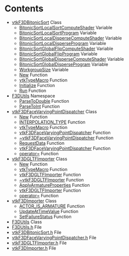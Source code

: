 # Contents

* [vtkF3DBitonicSort](classvtkF3DBitonicSort.md) Class
  * [BitonicSortLocalSortComputeShader](classvtkF3DBitonicSort.md#classvtkF3DBitonicSort_1a950bcfebc04e5d7696b1a9d6bd644ef1) Variable
  * [BitonicSortLocalSortProgram](classvtkF3DBitonicSort.md#classvtkF3DBitonicSort_1a2c7d797dce74470b373306d5970ecf57) Variable
  * [BitonicSortLocalDisperseComputeShader](classvtkF3DBitonicSort.md#classvtkF3DBitonicSort_1a6975baa1fe608ef25050ee6b6ee6c9fe) Variable
  * [BitonicSortLocalDisperseProgram](classvtkF3DBitonicSort.md#classvtkF3DBitonicSort_1a54af59d1e701862c88b2077a58984104) Variable
  * [BitonicSortGlobalFlipComputeShader](classvtkF3DBitonicSort.md#classvtkF3DBitonicSort_1abbcc1e9d47039cbde17bbec65b77fa96) Variable
  * [BitonicSortGlobalFlipProgram](classvtkF3DBitonicSort.md#classvtkF3DBitonicSort_1a7d75c37b62db8cb775cd8ec89cf67e1d) Variable
  * [BitonicSortGlobalDisperseComputeShader](classvtkF3DBitonicSort.md#classvtkF3DBitonicSort_1a1dfb8c628effca4a6b2762d8bb648165) Variable
  * [BitonicSortGlobalDisperseProgram](classvtkF3DBitonicSort.md#classvtkF3DBitonicSort_1a4c706882661dea1dfba02acc6ed4243f) Variable
  * [WorkgroupSize](classvtkF3DBitonicSort.md#classvtkF3DBitonicSort_1a6ce3502d24445fed6df1c4cadbe274fe) Variable
  * [New](classvtkF3DBitonicSort.md#classvtkF3DBitonicSort_1aaf5c38b3d1026d6e513b280171798b13) Function
  * [vtkTypeMacro](classvtkF3DBitonicSort.md#classvtkF3DBitonicSort_1ac7d33117c6ed24db9e11a926fa6f0da7) Function
  * [Initialize](classvtkF3DBitonicSort.md#classvtkF3DBitonicSort_1a16c2b14d63d94a27412b3edb0f4a89e8) Function
  * [Run](classvtkF3DBitonicSort.md#classvtkF3DBitonicSort_1aab9ad18a9dc9dad0848d64a2e9b982d9) Function
* [F3DUtils](namespaceF3DUtils.md) Namespace
  * [ParseToDouble](namespaceF3DUtils.md#F3DUtils_8h_1a1f3f6d785aab63015203d8a2deb62df5) Function
  * [ParseToInt](namespaceF3DUtils.md#F3DUtils_8h_1aa80ae10ed644843e29f6929be254c33b) Function
* [vtkF3DFaceVaryingPointDispatcher](classvtkF3DFaceVaryingPointDispatcher.md) Class
  * [New](classvtkF3DFaceVaryingPointDispatcher.md#classvtkF3DFaceVaryingPointDispatcher_1a2c01bd1a69ac6e03ddac5069eb8d4166) Function
  * [INTERPOLATION\_TYPE](classvtkF3DFaceVaryingPointDispatcher.md#classvtkF3DFaceVaryingPointDispatcher_1a71fff9c5f8f911a8acc521188a098aaf) Function
  * [vtkTypeMacro](classvtkF3DFaceVaryingPointDispatcher.md#classvtkF3DFaceVaryingPointDispatcher_1a91d5a06042aa2ffe4e5659a762c94a06) Function
  * [vtkF3DFaceVaryingPointDispatcher](classvtkF3DFaceVaryingPointDispatcher.md#classvtkF3DFaceVaryingPointDispatcher_1ac6c58598dd120e26d9f89e8cae1f47f8) Function
  * [~vtkF3DFaceVaryingPointDispatcher](classvtkF3DFaceVaryingPointDispatcher.md#classvtkF3DFaceVaryingPointDispatcher_1a2cec14ec93fc87d03e21823ab42e90a5) Function
  * [RequestData](classvtkF3DFaceVaryingPointDispatcher.md#classvtkF3DFaceVaryingPointDispatcher_1ace7ef1e416f2d4f6808df00d68ead236) Function
  * [vtkF3DFaceVaryingPointDispatcher](classvtkF3DFaceVaryingPointDispatcher.md#classvtkF3DFaceVaryingPointDispatcher_1a3e661430576b8d1e4cd85e483454ed6f) Function
  * [operator=](classvtkF3DFaceVaryingPointDispatcher.md#classvtkF3DFaceVaryingPointDispatcher_1a42c19b9e10ddf1a1847f8a8ce6722c48) Function
* [vtkF3DGLTFImporter](classvtkF3DGLTFImporter.md) Class
  * [New](classvtkF3DGLTFImporter.md#classvtkF3DGLTFImporter_1ab5e0294db7094b1fc1deef9ddb30e94f) Function
  * [vtkTypeMacro](classvtkF3DGLTFImporter.md#classvtkF3DGLTFImporter_1aee9cf8a568f96d9a75b8b671939f5bf6) Function
  * [vtkF3DGLTFImporter](classvtkF3DGLTFImporter.md#classvtkF3DGLTFImporter_1a54e3b368c94cd53d998e366b972c8b64) Function
  * [~vtkF3DGLTFImporter](classvtkF3DGLTFImporter.md#classvtkF3DGLTFImporter_1a9430898ee2d26ca17ff98384fff8a5c2) Function
  * [ApplyArmatureProperties](classvtkF3DGLTFImporter.md#classvtkF3DGLTFImporter_1ac1919590316b268949ca15d94a47a007) Function
  * [vtkF3DGLTFImporter](classvtkF3DGLTFImporter.md#classvtkF3DGLTFImporter_1a5fb734b17c0053c7d43c8f039a404441) Function
  * [operator=](classvtkF3DGLTFImporter.md#classvtkF3DGLTFImporter_1a9230390392a3e5df7ad258a4cdadd954) Function
* [vtkF3DImporter](classvtkF3DImporter.md) Class
  * [ACTOR\_IS\_ARMATURE](classvtkF3DImporter.md#classvtkF3DImporter_1a6a7e67761cb0b562ceadf7903ec139b0) Function
  * [UpdateAtTimeValue](classvtkF3DImporter.md#classvtkF3DImporter_1afa7f0fc1608a37a57e9a2f21fcba400d) Function
  * [SetFailureStatus](classvtkF3DImporter.md#classvtkF3DImporter_1acd5c322fbe7f72589db10fc2fcfc8ea4) Function
* [F3DUtils](classF3DUtils.md) Class
* [F3DUtils.h](F3DUtils_8h.md) File
* [vtkF3DBitonicSort.h](vtkF3DBitonicSort_8h.md) File
* [vtkF3DFaceVaryingPointDispatcher.h](vtkF3DFaceVaryingPointDispatcher_8h.md) File
* [vtkF3DGLTFImporter.h](vtkF3DGLTFImporter_8h.md) File
* [vtkF3DImporter.h](vtkF3DImporter_8h.md) File